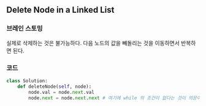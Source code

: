## Delete Node in a Linked List


### 브레인 스토밍

실제로 삭제하는 것은 불가능하다. 다음 노드의 값을 빼돌리는 것을 이동하면서 반복하면 된다.


### 코드

```python
class Solution:
    def deleteNode(self, node):
        node.val = node.next.val
        node.next = node.next.next # 여기에 while 의 조건이 없다는 것이 의문이다... 파이썬의 특징일까?
```
